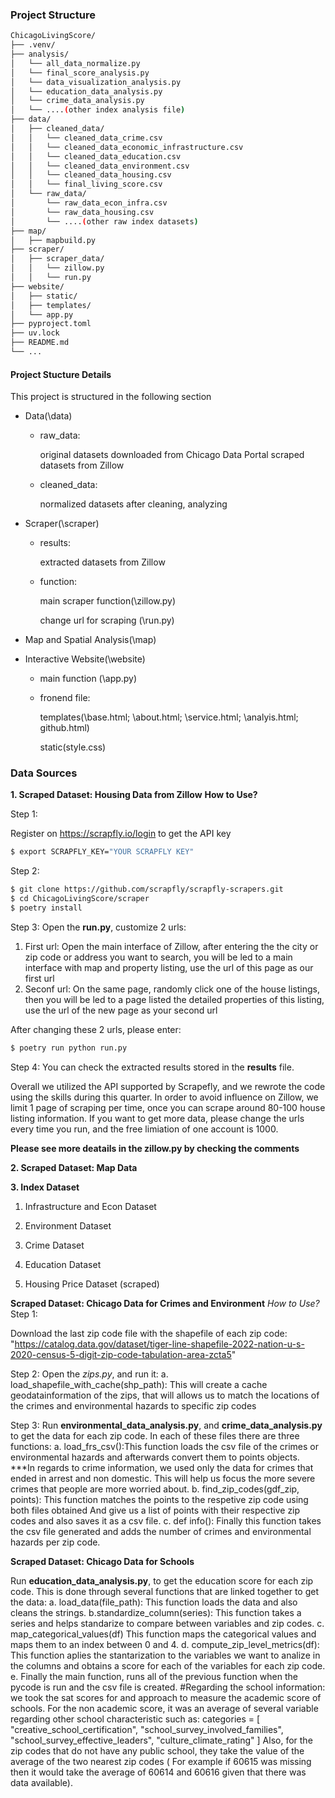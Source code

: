 ### Project Structure

```bash
ChicagoLivingScore/
├── .venv/
├── analysis/
│   └── all_data_normalize.py
│   └── final_score_analysis.py
│   └── data_visualization_analysis.py
│   └── education_data_analysis.py
│   └── crime_data_analysis.py
│   └── ....(other index analysis file)
├── data/
│   ├── cleaned_data/
│   │   └── cleaned_data_crime.csv
│   │   └── cleaned_data_economic_infrastructure.csv
│   │   └── cleaned_data_education.csv
│   │   └── cleaned_data_environment.csv
│   │   └── cleaned_data_housing.csv
│   │   └── final_living_score.csv
│   └── raw_data/
│       └── raw_data_econ_infra.csv
│       └── raw_data_housing.csv
│       └── ....(other raw index datasets)
├── map/
│   ├── mapbuild.py
├── scraper/
│   ├── scraper_data/
│   │   └── zillow.py
│   │   └── run.py
├── website/
│   ├── static/
│   ├── templates/
│   └── app.py
├── pyproject.toml
├── uv.lock
├── README.md
└── ...
```

#### Project Stucture Details
This project is structured in the following section
- Data(\data)
    - raw_data:
      
        original datasets downloaded from Chicago Data Portal
        scraped datasets from Zillow
    - cleaned_data:
      
        normalized datasets after cleaning, analyzing

- Scraper(\scraper)
    - results:
      
        extracted datasets from Zillow
    - function:
      
        main scraper function(\zillow.py)
      
        change url for scraping (\run.py)

- Map and Spatial Analysis(\map)

- Interactive Website(\website)
    - main function (\app.py)
    - fronend file:
      
        templates(\base.html; \about.html; \service.html; \analyis.html; github.html\)
      
        static(style.css)


### Data Sources
**1. Scraped Dataset: Housing Data from Zillow**
**How to Use?**

Step 1:

Register on https://scrapfly.io/login to get the API key
```bash
$ export SCRAPFLY_KEY="YOUR SCRAPFLY KEY"
```
Step 2:
```bash
$ git clone https://github.com/scrapfly/scrapfly-scrapers.git
$ cd ChicagoLivingScore/scraper
$ poetry install
```
Step 3:
Open the **run.py**, customize 2 urls:

1) First url: 
   Open the main interface of Zillow, after entering the the city or zip code or address you want to search, you will be led to a main interface with map and property listing, use the url of this page as our first url
2) Seconf url:
   On the same page, randomly click one of the house listings, then you will be led to a page listed the detailed properties of this listing, use the url of the new page as your second url

After changing these 2 urls, please enter:
```bash
$ poetry run python run.py
```
Step 4:
You can check the extracted results stored in the **results** file.

Overall we utilized the API supported by Scrapefly, and we rewrote the code using the skills during this quarter. In order to avoid influence on Zillow, we limit 1 page of scraping per time, once you can scrape around 80-100 house listing information. If you want to get more data, please change the urls every time you run, and the free limiation of one account is 1000.

**Please see more deatails in the zillow.py by checking the comments**


**2. Scraped Dataset: Map Data**


**3. Index Dataset**

1) Infrastructure and Econ Dataset

2) Environment Dataset

3) Crime Dataset

4) Education Dataset

5) Housing Price Dataset (scraped)

**Scraped Dataset: Chicago Data for Crimes and Environment**
*How to Use?*
Step 1:

Download the last zip code file with the shapefile of each zip code:
"https://catalog.data.gov/dataset/tiger-line-shapefile-2022-nation-u-s-2020-census-5-digit-zip-code-tabulation-area-zcta5"

Step 2:
Open the *zips.py*, and run it:
a. load_shapefile_with_cache(shp_path): 
This will create a cache geodatainformation of the zips, that will allows us
to match the locations of the crimes and environmental hazards to specific zip codes

Step 3:
Run **environmental_data_analysis.py**, and **crime_data_analysis.py** to get the data for each zip code. In each
of these files there are three functions:
a. load_frs_csv():This function loads the csv file of the crimes or environmental hazards
and afterwards convert them to points objects.
    ***In regards to crime information, we used only the data for crimes that 
    ended in arrest and non domestic. This will help us focus the more severe 
    crimes that people are more worried about.
b. find_zip_codes(gdf_zip, points):
    This function matches the points to the respetive zip code using both files obtained
    And give us a list of points with their respective zip codes and also saves it
    as a csv file.
c. def info():
    Finally this function takes the csv file generated and adds the number of crimes
    and environmental hazards per zip code.

**Scraped Dataset: Chicago Data for Schools**

Run **education_data_analysis.py**, to get the education score for each zip code. This is done
through several functions that are linked together to get the data:
a. load_data(file_path):
    This function loads the data and also cleans the strings.
b.standardize_column(series):
    This function takes a series and helps standarize to compare between variables
    and zip codes.
c. map_categorical_values(df)
    This function maps the categorical values and maps them to an index between
    0 and 4.
d. compute_zip_level_metrics(df):
    This function aplies the stantarization to the variables we want to analize
    in the columns and obtains a score for each of the variables for each zip code.
e. Finally the main function, runs all of the previous function when the pycode
    is run and the csv file is created.
#Regarding the school information:
    we took the sat scores for and approach to measure the academic score of 
    schools.
    For the non academic score, it was an average of several variable regarding
    other school characteristic such as:
        categories = [
        "creative_school_certification",
        "school_survey_involved_families",
        "school_survey_effective_leaders",
        "culture_climate_rating"
    ]
    Also, for the zip codes that do not have any public school, they take the value of the average of the two nearest zip codes (
    For example if 60615 was missing then it would take the average of 60614 and 60616 given that there was data available).
    






